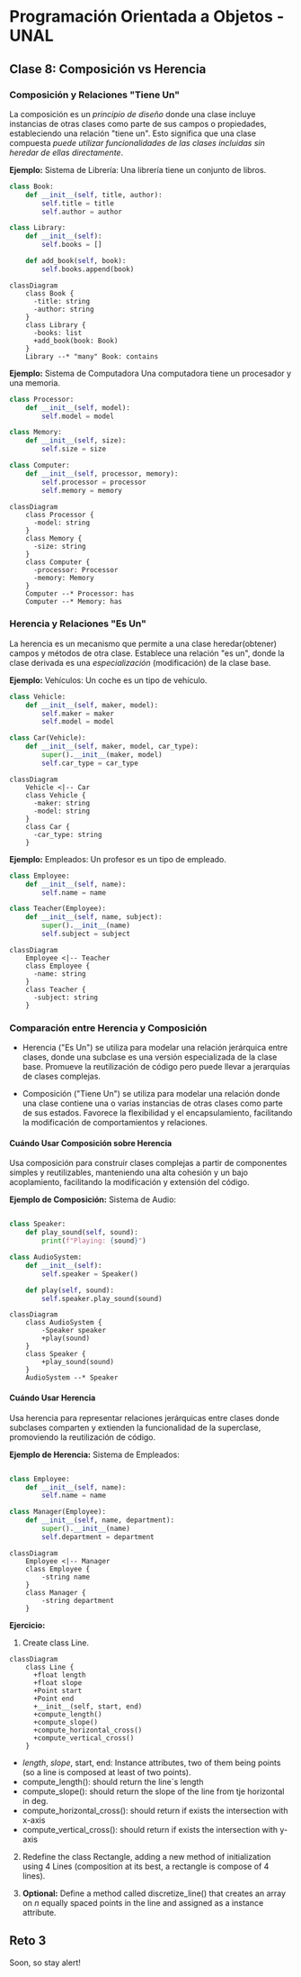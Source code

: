 # Programación Orientada a Objetos - UNAL

## Clase 8: Composición vs Herencia

### Composición y Relaciones "Tiene Un"
La composición es un *principio de diseño* donde una clase incluye instancias de otras clases como parte de sus campos o propiedades, estableciendo una relación "tiene un". Esto significa que una clase compuesta *puede utilizar funcionalidades de las clases incluidas sin heredar de ellas directamente*.

**Ejemplo:** Sistema de Librería:
Una librería tiene un conjunto de libros.

```python
class Book:
    def __init__(self, title, author):
        self.title = title
        self.author = author

class Library:
    def __init__(self):
        self.books = []

    def add_book(self, book):
        self.books.append(book)
```


```mermaid
classDiagram
    class Book {
      -title: string
      -author: string
    }
    class Library {
      -books: list
      +add_book(book: Book)
    }
    Library --* "many" Book: contains
```

**Ejemplo:** Sistema de Computadora
Una computadora tiene un procesador y una memoria.

```python
class Processor:
    def __init__(self, model):
        self.model = model

class Memory:
    def __init__(self, size):
        self.size = size

class Computer:
    def __init__(self, processor, memory):
        self.processor = processor
        self.memory = memory
```

```mermaid
classDiagram
    class Processor {
      -model: string
    }
    class Memory {
      -size: string
    }
    class Computer {
      -processor: Processor
      -memory: Memory
    }
    Computer --* Processor: has
    Computer --* Memory: has
```

### Herencia y Relaciones "Es Un"
La herencia es un mecanismo que permite a una clase heredar(obtener) campos y métodos de otra clase. Establece una relación "es un", donde la clase derivada es una *especialización* (modificación) de la clase base.

**Ejemplo:** Vehículos:
Un coche es un tipo de vehículo.

```python
class Vehicle:
    def __init__(self, maker, model):
        self.maker = maker
        self.model = model

class Car(Vehicle):
    def __init__(self, maker, model, car_type):
        super().__init__(maker, model)
        self.car_type = car_type
```

```mermaid
classDiagram
    Vehicle <|-- Car
    class Vehicle {
      -maker: string
      -model: string
    }
    class Car {
      -car_type: string
    }
```

**Ejemplo:** Empleados:
Un profesor es un tipo de empleado.

```python
class Employee:
    def __init__(self, name):
        self.name = name

class Teacher(Employee):
    def __init__(self, name, subject):
        super().__init__(name)
        self.subject = subject
```

```mermaid
classDiagram
    Employee <|-- Teacher
    class Employee {
      -name: string
    }
    class Teacher {
      -subject: string
    }
```

### Comparación entre Herencia y Composición
- Herencia ("Es Un") se utiliza para modelar una relación jerárquica entre clases, donde una subclase es una versión especializada de la clase base. Promueve la reutilización de código pero puede llevar a jerarquías de clases complejas.

- Composición ("Tiene Un") se utiliza para modelar una relación donde una clase contiene una o varias instancias de otras clases como parte de sus estados. Favorece la flexibilidad y el encapsulamiento, facilitando la modificación de comportamientos y relaciones.


#### Cuándo Usar Composición sobre Herencia
Usa composición para construir clases complejas a partir de componentes simples y reutilizables, manteniendo una alta cohesión y un bajo acoplamiento, facilitando la modificación y extensión del código.

**Ejemplo de Composición:** Sistema de Audio:

```python

class Speaker:
    def play_sound(self, sound):
        print(f"Playing: {sound}")

class AudioSystem:
    def __init__(self):
        self.speaker = Speaker()

    def play(self, sound):
        self.speaker.play_sound(sound)
```

```mermaid
classDiagram
    class AudioSystem {
        -Speaker speaker
        +play(sound)
    }
    class Speaker {
        +play_sound(sound)
    }
    AudioSystem --* Speaker
```

#### Cuándo Usar Herencia
Usa herencia para representar relaciones jerárquicas entre clases donde subclases comparten y extienden la funcionalidad de la superclase, promoviendo la reutilización de código.

**Ejemplo de Herencia:** Sistema de Empleados:

```python

class Employee:
    def __init__(self, name):
        self.name = name

class Manager(Employee):
    def __init__(self, name, department):
        super().__init__(name)
        self.department = department
```

```mermaid
classDiagram
    Employee <|-- Manager
    class Employee {
        -string name
    }
    class Manager {
        -string department
    }
```

**Ejercicio:**
1. Create class Line.
```mermaid
classDiagram
    class Line {
      +float length
      +float slope
      +Point start
      +Point end
      +__init__(self, start, end)
      +compute_length()
      +compute_slope()
      +compute_horizontal_cross()
      +compute_vertical_cross()
    }
```  
 - *length*, *slope*, start, end: Instance attributes, two of them being points (so a line is composed at least of two points).
 - compute_length(): should return the line´s length
 - compute_slope(): should return the slope of the line from tje horizontal in deg.
 - compute_horizontal_cross(): should return if exists the intersection with x-axis
 - compute_vertical_cross(): should return if exists the intersection with y-axis

2. Redefine the class Rectangle, adding a new method of initialization using 4 Lines (composition at its best, a rectangle is compose of 4 lines).

3. **Optional:** Define a method called discretize_line() that creates an array on *n* equally spaced points in the line and assigned as a instance attribute.

## Reto 3
Soon, so stay alert!


